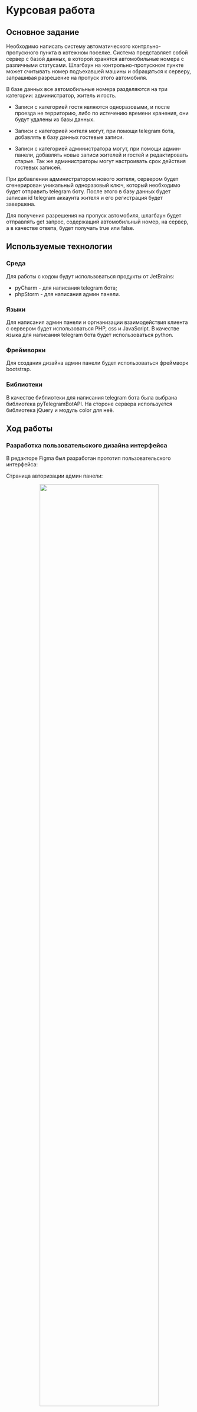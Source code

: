 # Курсовая работа


## Основное задание
Необходимо написать систему автоматического контрльно-пропускного пункта в котежном поселке. Система представляет собой сервер с базой данных, в которой хранятся автомобильные номера с различными статусами. Шлагбаун на контрольно-пропускном пункте может считывать номер подъехавшей машины и обращаться к серверу, запрашивая разрешение на пропуск этого автомобиля.

В базе данных все автомобильные номера разделяются на три категории: администратор, житель и гость.

 - Записи с категорией гостя являются одноразовыми, и после проезда не территорию, либо по истечению времени хранения, они будут удалены из базы данных.

 - Записи с категорией жителя могут, при помощи telegram бота, добавлять в базу данных гостевые записи.

 - Записи с категорией администратора могут, при помощи админ-панели, добавлять новые записи жителей и гостей и редактировать старые. Так же администраторы могут настроивать срок действия гостевых записей.

При добавлении администратором нового жителя, сервером будет сгенерирован уникальный одноразовый ключ, который необходимо будет отправить telegram боту. После этого в базу данных будет записан id telegram аккаунта жителя и его регистрация будет завершена.

Для получения разрешения на пропуск автомобиля, шлагбаун будет отправлять get запрос, содержащий автомобильный номер, на сервер, а в качестве ответа, будет получать true или false.

## Используемые технологии

  ### Среда
  Для работы с кодом будут использоваться продукты от JetBrains:
  - pyCharm - для написания telegram бота;
  - phpStorm - для написания админ панели.
  
  ### Языки
  Для написания админ панели и оргнанизации взаимодействия клиента с сервером будет использоваться PHP, css и JavaScript. В качестве языка для написания telegram бота будет использоваться python.
  
  ### Фреймворки
  Для создания дизайна админ панели будет использоваться фреймворк bootstrap.
  
  ### Библиотеки
  В качестве библиотеки для написания telegram бота была выбрана библиотека pyTelegramBotAPI.
  На стороне сервера используется библиотека jQuery и модуль color для неё.
  
 ## Ход работы 
  ### Разработка пользовательского дизайна интерфейса
  В редакторе Figma был разработан прототип пользовательского интерфейса:
  
  Страница авторизации админ панели:
  <p align = "center"><img src="https://github.com/Sneyk01/coursework_2022/blob/main/images/authorization.svg"/width = 80%></p>

  
  Главная страница админ панели:
  <p align = "center"><img src="https://github.com/Sneyk01/coursework_2022/blob/main/images/main.svg"/width = 80%></p>
  
  
  Вкладка настроект админ панели:
  <p align = "center"><img src="https://github.com/Sneyk01/coursework_2022/blob/main/images/setting.svg"/width = 80%></p>
    
  
  Вкладка настроект аккаунта администратора:
  <p align = "center"><img src="https://github.com/Sneyk01/coursework_2022/blob/main/images/change_password.svg"/width = 80%></p>


  Всплывающее окно добавления новой записи жителя:
  <table><tr><td>
  <img src="https://github.com/Sneyk01/coursework_2022/blob/main/images/modal_1.png">
  </td></tr></table>
  
  
  Всплывающее окно редактирования записи жителя:
  <table><tr><td>
  <img src="https://github.com/Sneyk01/coursework_2022/blob/main/images/modal_1.1.png">
  </td></tr></table>
  

  Всплывающее окно добавления новой записи гостя:
  <table><tr><td>
  <img src="https://github.com/Sneyk01/coursework_2022/blob/main/images/modal_2.png">
  </td></tr></table>
  
  
  Всплывающее окно редактирования записи гостя:
  <table><tr><td>
  <img src="https://github.com/Sneyk01/coursework_2022/blob/main/images/modal_2.1.png">
  </td></tr></table>

  ### Описание пользовательских сценариев
  #### Описание процесса регистрации жителя
  Для регистрации новой записи жителя поселка администратору необходимо создать через админ панель  запись о человеке, с основной инфрмацией о нем: имя, фамилия, автомобильные номера и его дом. После этого будет автоматически сформирован 10-ти символьный регистрационный ключ, который администратор должен передать жильцу. После того, как житель получит свой ключ регистрации, ему необходимо найти в telegram нужного бота и выбрав в его меню кнопку "Создать аккаунт" отправить полученный ключ. После этого жильцу откроется возможность добавлять в базу данных гостевые автомобильные номера.
  
  #### Описание возможностей админ панели
  При входе в админ панель администратору будет необходимо ввести логин и пароль от его учетной записи. ~В случае, если пароль был утерян, у администратора есть возможность востановить пароль от учетной записи.~ После того, как авторизация пройдет успешно, для администратора открываются следующие возможности:
   - Просмотр списка всех жителей
   - Просмотр списка всех гостей
   - Добавление новых жителей
   - Добавление новых гостей
   - Редактирование учетных записей жителей
   - Редактирование записей гостевых номеров
   - Редактирование учетной записи администратора
   - Настройка параметров работы сервера (например по проществию какого времени удалять гостевые записи)
  
  При добавлении новой записи о жителе или госте, перед администратором открывается всплывающее окно с полями, необходимыми для заполнения. При добавлении жителя нужно заполнить имя, фамилию, номер дома и номера автомобилей. При добавлении гостя - только автомобильный номер. Если введенный номер уже присутсвует в одной из таблиц, сервер вернет сообщение с ошибкой. В случае успеха, пользоватлеь увидет сообщение, что запись добавлена, а в выбраной таблице отобразится новая запись. 
  
  При изменении параметров, в случае успешной операции, строчка с выбранным параметром на время станет зеленой, в противном случае (если попытаться установить время действия токена или гостевой записи меньше чем 60 секунд) - красным.
  
  Если пользователь находится на вкладке просмотра списка жильцов или гостей, то этот список будет автоматически сверяться с базой данных и обновлятся раз в минуту.
  
  При каждом обновлении таблицы гостей или при api запросе данных из этой таблицы происходит проверка времени действия номеров, и старые записи удаляются.

  #### Примеры пользовательских сценариев
  
  - Сценарий 1
  <p align = "left"><img src="https://github.com/Sneyk01/coursework_2022/blob/main/images/s1.svg"></p>
  
  - Сценарий 2
  <p align = "left"><img src="https://github.com/Sneyk01/coursework_2022/blob/main/images/s2.svg"></p>
  
  - Сценарий 3
  <p align = "left"><img src="https://github.com/Sneyk01/coursework_2022/blob/main/images/s3.svg"></p>
  
  
  ### Описание API сервера и хореографии
  #### Для удобного взаимодействия telegram бота с сервером, был написан api. На данный момент сервер умеет обрабатывать get, post и put запросы от telegram бота. Ниже приведены схемы обмена данными между сервером и telegram ботом:
  
  1. Когда боту необходимо узнать информацию о пользователе, он отправляет get запрос содержащий telegram id аккаунта. Если записи об этом пользователе имеются в базе данных, сервер вернет нужную боту информацию. В противном случае, бот получит JSON файл вида: {result: "False"}. Пример get запроса представлен ниже:
  <p align = "center"><img src="https://github.com/Sneyk01/coursework_2022/blob/main/images/bot_get.svg"/width = 50%></p>
  
  2. Когда боту необходимо добавить новую запись в таблицу гостей, он отправляет на сервер post запрос с автомобильным номером, который необходимо добавить, и id пользователя (id в базе данных, не путать с с telegram id), от которого был отправлен запрос. В случае успешного добавления записи, сервер вернет боту JSON файл вида: {result: "True"}, если добавить номер не удалось - сервер вернет JSON файл {result: "False"}. Пример post запроса представлен ниже:
  <p align = "center"><img src="https://github.com/Sneyk01/coursework_2022/blob/main/images/bot_post.svg"/width = 50%></p>
  
  3. Когда боту необходимо завершить регистрацию пользователя, путем добавления его telegram id в базу данных, он отправляет put запрос, содержащий ключ регистрации и telegram id пользователя, который отправил этот ключ. Если регистрациооный ключ был найден в базе данных, то сервер отправит боту всю необходимую информацию об этом пользователе в JSON файле. В противном случае, сервер вернет JSON файл вида: {result: "False"}. Пример put запроса представлен ниже:
  <p align = "center"><img src="https://github.com/Sneyk01/coursework_2022/blob/main/images/bot_put.svg"/width = 50%></p>
  
  
 #### Шлагбаум для общения с сервером также использует api. На данный момент сервер может обработать get запрос от шлагбаума.
 
 1. Когда шлагбауму необходимо узнать, есть ли номер машины в базе данных или нет, он отправляет get запрос содержаший номер автомобиля. Если номер есть в базе данных, сервер вернет {result: "True"}, в противном случае - {result: "False"}. Пример get запроса представлен ниже:
  <p align = "center"><img src="https://github.com/Sneyk01/coursework_2022/blob/main/images/barier_get.svg"/width = 50%></p>
  
  
  ### Описание структуры базы данных
  Для хранения данных об учетных записях будет использоваться MySQL. Для каждой роли (администратор, житель и гость) будет создана своя таблица.
  
  Таблица для администраторов будет содержать в себе логин и хэш пароля от админ панели, соль для пароля, токен текущей сессии, время создания токена и id пользователя. Таблица администраторов не содержит никакой личной информации. Если администратор тоже является жителем поселка, ему необходимо создать запись в таблице жителей. Структура таблицы администраторов и пример записи в ней:
  | Название | Тип | Длина | По умолчанию | Описание |
| :------: | :------: | :------: | :------: | :------: |
| **id** | int  | 11 | NO | Автоматический идентификатор администратора |
| **login** | varchar | 20 | NO | Логин администратора |
| **password** | varchar| 32 | NO | Хэш пароля от учетной записи |
| **salt** | varchar | 10 | NO | Соль для хэширования |
| **token** | varchar | 20 | NO | Уникальный токен |
| **time** | int | 11 | NO | Время создания токена |

  ```sh
  {
     "id": 1,
     "login": "admin",
     "password": "b7387a2deb85d1ea99d3b74fcf92c6d3",
     "salt": "qtVrkp1iu6",
     "token": "XHtJBYE1IVLEPThuVND46Dh9Q",
     "token_time": 1668966113
 }
  ```

 Таблица жителей будет содержать в себе имя и фамилию жильца, номер его автомобиля и дома, id пользователя, id телеграмм аккаунта и пригласительный ключ. Если у жителя несколько автомобилей, то они будут указаны в поле через точкой с запятой. Структура таблицы жителей и пример записи в ней:
   | Название | Тип | Длина | По умолчанию | Описание |
| :------: | :------: | :------: | :------: | :------: |
| **id** | int  | 11 | NO | Автоматический идентификатор жильца |
| **first_name** | varchar | 20 | NO | Имя жильца |
| **last_name** | varchar| 20 | NO | Фамилия жильца |
| **car_numbers** | text |  | NO | Автомобильные номера |
| **house_number** | varchar| 20 | NO | Номер дома жильца |
| **telegram_id** | varchar | 9 | NO | Telegram id жильца |
| **secret_key** | varchar | 10 | NO | Ключ для регистрации в telegram боте |

   ```sh
  {
     "id": 1,
     "first_name": "Gleb",
     "last_name": "Prokhorov",
     "car_numbers": "С202РХ"
     "house_number": "8a",
     "telegram_id": 800457635,
     "secret_key": None
 }
  ```
  
  Таблица гостей будет содержать в себе id пользователя, автомобильный номер, время создания записи и id пользователя, создавшего гостевую запись. В случае, если запись создана или редактировалась администратором, в поле с id создателя будет написано "Администратор". Структура таблицы гостей и пример записи в ней:
     | Название | Тип | Длина | По умолчанию | Описание |
| :------: | :------: | :------: | :------: | :------: |
| **id** | int  | 11 | NO | Автоматический идентификатор гостя |
| **car_number** | varchar | 8 | NO | Автомобильный номер гостя |
| **inviting_id** | varchar| 20 | NO | ID жильца, создавшего запись |
| **creation_time** | int | 11 | NO | Время создания записи |

   ```sh
  {
     "id": 1,
     "car_number": "К754ЕА",
     "inviting_id": 1,
     "creation_time": 1668967113
 }
  ```
  
  Для хранения настроек сервера используется еще одна таблица. В ней хранятся параметры времени, спустя которое удаляются записи гостей и истекает срок действия токена. Эта таблица содержит в себе id параметра, его название и значение. Структура таблицы настроек и пример записи в ней:
       | Название | Тип | Длина | По умолчанию | Описание |
| :------: | :------: | :------: | :------: | :------: |
| **id** | int  | 11 | NO | Автоматический идентификатор параметра |
| **Name** | varchar | 15 | NO | Название параметра |
| **Value** | varchar| 15 | NO | Значение параметра |

```sh
{
 "id": 1,
 "Name": "token_time",
 "Value": 3600
}
```
  
  ### Описание алгоритмов
  #### Алгоритм telegram бота
  <p align = "center"><img src="https://github.com/Sneyk01/coursework_2022/blob/main/images/telegram_bot.svg"></p>
  
  #### Алгоритмы API
    
  Алгоритм обработке GET запроса от шлагбаума:
<p align = "center"><img src="https://github.com/Sneyk01/coursework_2022/blob/main/images/schemes-GET-barier.svg"/width = 50%></p>

  Ниже представлены три алгоритма обработки API запросов от бота:
  
  Алгоритм обработки GET запроса:
  <p align = "center"><img src="https://github.com/Sneyk01/coursework_2022/blob/main/images/schemes-GET.svg"/width = 30%></p>
  
  Алгоритм обработки POST запроса:
  <p align = "center"><img src="https://github.com/Sneyk01/coursework_2022/blob/main/images/schemes-POST.svg"/width = 30%></p>
  
  Алгоритм обработки PUT запроса:
  <p align = "center"><img src="https://github.com/Sneyk01/coursework_2022/blob/main/images/schemes-PUT.svg"/width = 30%></p>

 #### Алгоритмы панели администратора
 
 Алгоритм страницы авторизации login.php:
 <p align = "center"><img src="https://github.com/Sneyk01/coursework_2022/blob/main/images/schemes-login.svg"/width = 30%></p>
 
 Алгоритм функции проверки токена:
 <p align = "center"><img src="https://github.com/Sneyk01/coursework_2022/blob/main/images/schemes-check_token.svg"/width = 55%></p>
 
 Алгоритм верхних кнопок панели администратора:
 <p align = "center"><img src="https://github.com/Sneyk01/coursework_2022/blob/main/images/schemes-top_buttons.svg"/width = 18%></p>
 
 Алгоритм кнопок добавления записей:
 <p align = "center"><img src="https://github.com/Sneyk01/coursework_2022/blob/main/images/schemes-add_buttons.svg"/width = 30%></p>
 
 Алгоритм изменения записей в таблицах:
 <p align = "center"><img src="https://github.com/Sneyk01/coursework_2022/blob/main/images/schemes-change_table.svg"/width = 30%></p>
 
 Алгоритм удаления записей в таблицах:
 <p align = "center"><img src="https://github.com/Sneyk01/coursework_2022/blob/main/images/schemes-delete.svg"/width = 30%></p>
 
 Алгоритм смены пароля от учетной записи:
 <p align = "center"><img src="https://github.com/Sneyk01/coursework_2022/blob/main/images/schemes-change_password.svg"/width = 30%></p>
 
 Алгоритм выхода из учетной записи:
 <p align = "center"><img src="https://github.com/Sneyk01/coursework_2022/blob/main/images/schemes-exit.svg"/width = 12%></p>
 
